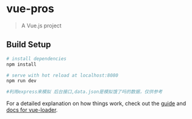 # vue-pros

> A Vue.js project

## Build Setup

``` bash
# install dependencies
npm install

# serve with hot reload at localhost:8080
npm run dev

#利用express来模拟 后台接口,data.json是模拟饿了吗的数据，仅供参考
```

For a detailed explanation on how things work, check out the [guide](http://vuejs-templates.github.io/webpack/) and [docs for vue-loader](http://vuejs.github.io/vue-loader).
